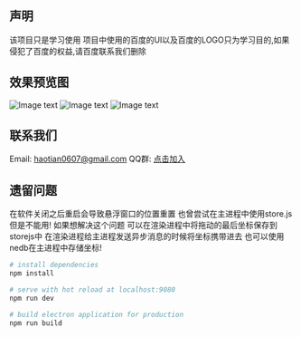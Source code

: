 ## 声明
该项目只是学习使用 项目中使用的百度的UI以及百度的LOGO只为学习目的,如果侵犯了百度的权益,请百度联系我们删除

## 效果预览图
![Image text](https://github.com/lihaotian0607/electron-suspension/blob/master/screenshot/1.gif?raw=true)
![Image text](https://github.com/lihaotian0607/electron-suspension/blob/master/screenshot/2.png?raw=true)
![Image text](https://github.com/lihaotian0607/electron-suspension/blob/master/screenshot/3.png?raw=true)

## 联系我们
Email: haotian0607@gmail.com
QQ群: [点击加入](https://shang.qq.com/wpa/qunwpa?idkey=68670d406ff42150f78000829448ebf700c3a92617025155f9864366c3d04654)

## 遗留问题
在软件关闭之后重启会导致悬浮窗口的位置重置 也曾尝试在主进程中使用store.js  但是不能用!
如果想解决这个问题 可以在渲染进程中将拖动的最后坐标保存到storejs中
在渲染进程给主进程发送异步消息的时候将坐标携带进去  也可以使用nedb在主进程中存储坐标!


``` bash
# install dependencies
npm install

# serve with hot reload at localhost:9080
npm run dev

# build electron application for production
npm run build
```
